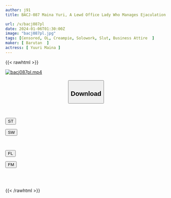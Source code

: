 ```yaml
---
author: j91
title: BACJ-087 Maina Yuri, A Lewd Office Lady Who Manages Ejaculation And Makes Men Understand Their Position Without Flattering Them

url: /v/bacj087pl
date: 2024-01-06T01:30:00Z
image: "bacj087pl.jpg"
tags: [Censored, OL, Creampie, Solowork, Slut, Business Attire	]
maker: [ Barutan  ]
actress: [ Yuuri Maina ]
---
```



{{< rawhtml >}}

<div class="video" data-videoid="lAXxY1yoeYImM1">
    <a href="javascript:;">
        <img src="/v/bacj087pl/bacj087pl.jpg" width="WIDTH" height="HEIGHT" alt="bacj087pl.mp4" loading="lazy">
    </a>
</div>

<script type="text/javascript" src="https://j91.asia/asset/on-demand-st.js"></script>

<br>
  <link rel="stylesheet" href="https://j91.asia/asset/bs5.css">
  
  <center>
  <button class="btn btn-primary" type="button" data-bs-toggle="collapse" data-bs-target=".multi-collapse" aria-expanded="false" aria-controls="multiCollapseExample1 multiCollapseExample2"><h2>Download</h2></button></center>
</p>
<div class="row">
  <div class="col">
    <div class="collapse multi-collapse" id="multiCollapseExample1">
      <div class="card card-body">
	      	      <br>
<div class="buttons">  
<p><a href="https://streamtape.to/v/lAXxY1yoeYImM1" target="_blank"><button class="btn-hover color-3"><i class="fa fa-download"></i> ST</button></a></p>
<p><a href="https://flaswish.com/7wraxx4strcg" target="_blank"><button class="btn-hover color-2"><i class="fa fa-download"></i> SW</button></a></p></div>
    </div>
  </div>
</div>
  <div class="col">
    <div class="collapse multi-collapse" id="multiCollapseExample2">
      <div class="card card-body">
	      <br>
<div class="buttons">
<p><a href="javascript:;" target="_blank"><button class="btn-hover color-9"><i class="fa fa-download"></i> FL</button></a></p>
<p><a href="javascript:;" target="_blank"><button class="btn-hover color-8"><i class="fa fa-download"></i> FM</button></a></p></div>
<br><br>
      </div>
    </div>
  </div>
</div>

{{< /rawhtml >}}